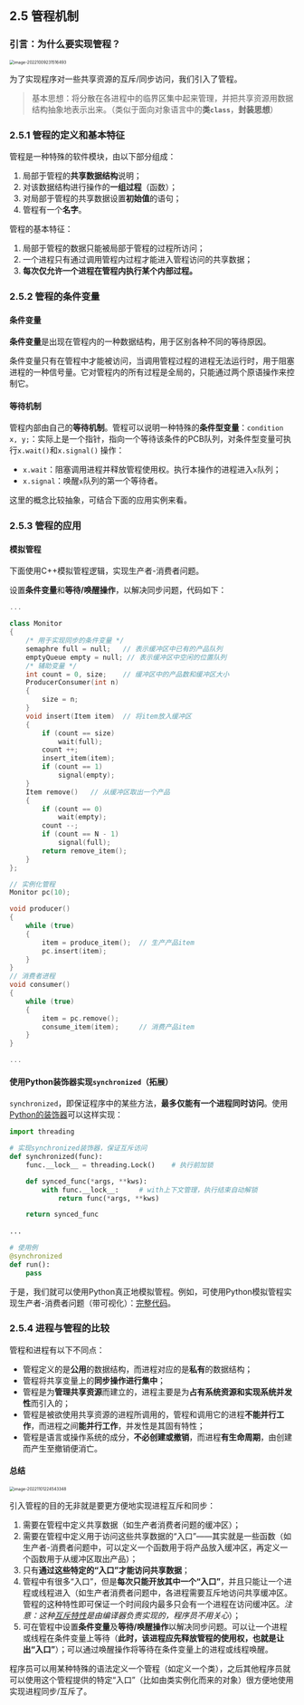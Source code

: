 ## 2.5 管程机制

### 引言：为什么要实现管程？

<img src="https://images.drshw.tech/images/notes/image-20221009231516493.png" alt="image-20221009231516493" style="zoom:50%;" />

为了实现程序对一些共享资源的互斥/同步访问，我们引入了管程。

> 基本思想：将分散在各进程中的临界区集中起来管理，并把共享资源用数据结构抽象地表示出来。（类似于面向对象语言中的**类`class`**，**封装思想**）

### 2.5.1 管程的定义和基本特征

管程是一种特殊的软件模块，由以下部分组成：

1. 局部于管程的**共享数据结构**说明；
2. 对该数据结构进行操作的**一组过程**（函数）；
3. 对局部于管程的共享数据设置**初始值**的语句；
4. 管程有一个**名字**。

管程的基本特征：

1. 局部于管程的数据只能被局部于管程的过程所访问；
2. 一个进程只有通过调用管程内过程才能进入管程访问的共享数据；
3. **每次仅允许一个进程在管程内执行某个内部过程。**

### 2.5.2 管程的条件变量

#### 条件变量

**条件变量**是出现在管程内的一种数据结构，用于区别各种不同的等待原因。

条件变量只有在管程中才能被访问，当调用管程过程的进程无法运行时，用于阻塞进程的一种信号量。它对管程内的所有过程是全局的，只能通过两个原语操作来控制它。

#### 等待机制

管程内部由自己的**等待机制**。管程可以说明一种特殊的**条件型变量**：`condition x, y;`：实际上是一个指针，指向一个等待该条件的PCB队列，对条件型变量可执行`x.wait()`和`x.signal()` 操作：

+ `x.wait`：阻塞调用进程并释放管程使用权。执行本操作的进程进入`x`队列；
+ `x.signal`：唤醒`x`队列的第一个等待者。

这里的概念比较抽象，可结合下面的应用实例来看。

### 2.5.3 管程的应用

#### 模拟管程

下面使用C++模拟管程逻辑，实现生产者-消费者问题。

设置**条件变量**和**等待/唤醒操作**，以解决同步问题，代码如下：

```cpp
...

class Monitor
{
    /* 用于实现同步的条件变量 */
    semaphre full = null;	// 表示缓冲区中已有的产品队列
    emptyQueue empty = null; // 表示缓冲区中空闲的位置队列
    /* 辅助变量 */
    int count = 0, size;    // 缓冲区中的产品数和缓冲区大小
    ProducerConsumer(int n)
    {
        size = n;
    }
    void insert(Item item) 	// 将item放入缓冲区
    {
        if (count == size)
            wait(full);
        count ++;
        insert_item(item);
        if (count == 1)
            signal(empty);
    }
    Item remove() 	// 从缓冲区取出一个产品
    {
        if (count == 0)
            wait(empty);
        count --;
        if (count == N - 1)
            signal(full);
        return remove_item();
    }
};

// 实例化管程
Monitor pc(10);

void producer()
{
    while (true)
    {
    	item = produce_item();	// 生产产品item
    	pc.insert(item);
    }
}
// 消费者进程
void consumer()
{
    while (true)
    {
    	item = pc.remove();
    	consume_item(item); 	// 消费产品item
    }
}

...
```

#### 使用Python装饰器实现`synchronized`（拓展）

`synchronized`，即保证程序中的某些方法，**最多仅能有一个进程同时访问**。使用[Python的装饰器](https://docs.drshw.tech/pb/primary/10/#%E8%A3%85%E9%A5%B0%E5%99%A8)可以这样实现：

```python
import threading

# 实现synchronized装饰器，保证互斥访问
def synchronized(func):
    func.__lock__ = threading.Lock()    # 执行前加锁

    def synced_func(*args, **kws):
        with func.__lock__:     # with上下文管理，执行结束自动解锁
            return func(*args, **kws)

    return synced_func
    
...

# 使用例
@synchronized
def run():
    pass
```

于是，我们就可以使用Python真正地模拟管程。例如，可使用Python模拟管程实现生产者-消费者问题（带可视化）：[完整代码](https://github.com/DrSHW/OS-experiments/blob/main/%E5%AE%9E%E9%AA%8C%E4%BA%8C-%E5%BC%95%E5%85%A5%E7%AE%A1%E7%A8%8B%E7%9A%84%E7%94%9F%E4%BA%A7%E8%80%85-%E6%B6%88%E8%B4%B9%E8%80%85%E9%97%AE%E9%A2%98.py)。

### 2.5.4 进程与管程的比较

管程和进程有以下不同点：

+ 管程定义的是**公用**的数据结构，而进程对应的是**私有**的数据结构；
+ 管程将共享变量上的**同步操作进行集中**；
+ 管程是为**管理共享资源**而建立的，进程主要是为**占有系统资源和实现系统并发性**而引入的；
+ 管程是被欲使用共享资源的进程所调用的，管程和调用它的进程**不能并行工作**，而进程之间**能并行工作**，并发性是其固有特性；
+ 管程是语言或操作系统的成分，**不必创建或撤销**，而进程**有生命周期**，由创建而产生至撤销便消亡。

#### 总结

<img src="https://images.drshw.tech/images/notes/image-20221101224543348.png" alt="image-20221101224543348" style="zoom: 50%;" />

引入管程的目的无非就是要更方便地实现进程互斥和同步：

1. 需要在管程中定义共享数据（如生产者消费者问题的缓冲区）；
2. 需要在管程中定义用于访问这些共享数据的“入口”——其实就是一些函数（如生产者-消费者问题中，可以定义一个函数用于将产品放入缓冲区，再定义一个函数用于从缓冲区取出产品）；
3. 只有**通过这些特定的“入口”才能访问共享数据**；
4. 管程中有很多“入口”，但是**每次只能开放其中一个“入口”**，并且只能让一个进程或线程进入（如生产者消费者问题中，各进程需要互斥地访问共享缓冲区。管程的这种特性即可保证一个时间段内最多只会有一个进程在访问缓冲区。**注意：这种*<u>互斥特性</u>*是由编译器负责实现的，程序员不用关心**）；
5. 可在管程中设置**条件变量**及**等待/唤醒操作**以解决同步问题。可以让一个进程或线程在条件变量上等待（**此时，该进程应先释放管程的使用权，也就是让出“入口”**）；可以通过唤醒操作将等待在条件变量上的进程或线程唤醒。

程序员可以用某种特殊的语法定义一个管程（如定义一个类），之后其他程序员就可以使用这个管程提供的特定“入口”（比如由类实例化而来的对象）很方便地使用实现进程同步/互斥了。
